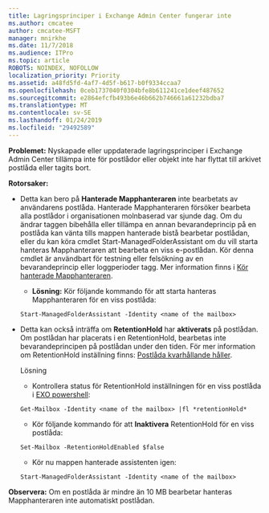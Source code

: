 ```yaml
---
title: Lagringsprinciper i Exchange Admin Center fungerar inte
ms.author: cmcatee
author: cmcatee-MSFT
manager: mnirkhe
ms.date: 11/7/2018
ms.audience: ITPro
ms.topic: article
ROBOTS: NOINDEX, NOFOLLOW
localization_priority: Priority
ms.assetid: a48fd5fd-4af7-4d5f-b617-b0f9334ccaa7
ms.openlocfilehash: 0ceb1737040f0304bfe8b611241ce1deef487652
ms.sourcegitcommit: e2864efcfb493b6e46b662b746661a61232bdba7
ms.translationtype: MT
ms.contentlocale: sv-SE
ms.lasthandoff: 01/24/2019
ms.locfileid: "29492589"
---
```

 **Problemet:** Nyskapade eller uppdaterade lagringsprinciper i Exchange Admin Center tillämpa inte för postlådor eller objekt inte har flyttat till arkivet postlåda eller tagits bort. 
  
 **Rotorsaker:**
  
- Detta kan bero på **Hanterade Mapphanteraren** inte bearbetats av användarens postlåda. Hanterade Mapphanteraren försöker bearbeta alla postlådor i organisationen molnbaserad var sjunde dag. Om du ändrar taggen bibehålla eller tillämpa en annan bevarandeprincip på en postlåda kan vänta tills mappen hanterade bistå bearbetar postlådan, eller du kan köra cmdlet Start-ManagedFolderAssistant om du vill starta hanteras Mapphanteraren att bearbeta en viss e-postlådan. Kör denna cmdlet är användbart för testning eller felsökning av en bevarandeprincip eller loggperioder tagg. Mer information finns i [Kör hanterade Mapphanteraren](https://msdn.microsoft.com/en-us/library/gg271153%28v=exchsrvcs.149%29.aspx#managedfolderassist).
    
  - **Lösning:** Kör följande kommando för att starta hanteras Mapphanteraren för en viss postlåda: 
    
  ```
  Start-ManagedFolderAssistant -Identity <name of the mailbox>
  ```

- Detta kan också inträffa om **RetentionHold** har **aktiverats** på postlådan. Om postlådan har placerats i en RetentionHold, bearbetas inte bevarandeprincipen på postlådan under den tiden. För mer information om RetentionHold inställning finns: [Postlåda kvarhållande håller](https://docs.microsoft.com/en-us/exchange/security-and-compliance/messaging-records-management/mailbox-retention-hold).
    
    Lösning
    
  - Kontrollera status för RetentionHold inställningen för en viss postlåda i [EXO powershell](https://docs.microsoft.com/en-us/powershell/exchange/exchange-online/connect-to-exchange-online-powershell/connect-to-exchange-online-powershell?view=exchange-ps):
    
  ```
  Get-Mailbox -Identity <name of the mailbox> |fl *retentionHold*
  ```

  - Kör följande kommando för att **Inaktivera** RetentionHold för en viss postlåda: 
    
  ```
  Set-Mailbox -RetentionHoldEnabled $false
  ```

  - Kör nu mappen hanterade assistenten igen:
    
  ```
  Start-ManagedFolderAssistant -Identity <name of the mailbox>
  ```

 **Observera:** Om en postlåda är mindre än 10 MB bearbetar hanteras Mapphanteraren inte automatiskt postlådan. 
  

